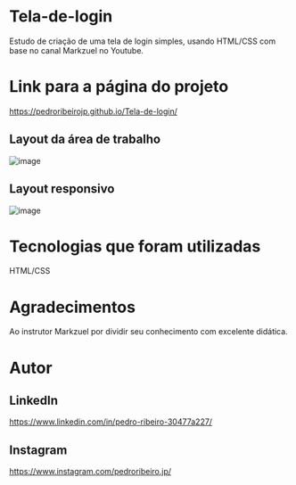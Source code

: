 # Tela-de-login
Estudo de criação de uma tela de login simples, usando HTML/CSS com base no canal Markzuel no Youtube.


# Link para a página do projeto 
https://pedroribeirojp.github.io/Tela-de-login/

##  Layout da área de trabalho
![image](https://user-images.githubusercontent.com/92547177/157158114-d011dc1c-0298-4512-b2a5-8c502588416b.png)

## Layout responsivo
![image](https://user-images.githubusercontent.com/92547177/157158164-7009dd35-092d-4de5-8352-704e9fa8d48b.png)

# Tecnologias que foram utilizadas
HTML/CSS

# Agradecimentos
Ao instrutor Markzuel por dividir seu conhecimento com excelente didática.

# Autor
## LinkedIn 
https://www.linkedin.com/in/pedro-ribeiro-30477a227/
## Instagram
https://www.instagram.com/pedroribeiro.jp/

